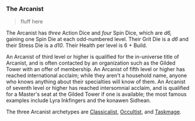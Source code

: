 ### The Arcanist

> fluff here

The Arcanist has *three* Action Dice and *four* Spin Dice, which are *d6,* gaining one Spin Die at each odd-numbered level. Their Grit Die is a *d6* and their Stress Die is a *d10*. Their Health per level is 6 + Build.

An Arcanist of third level or higher is qualified for the in-universe title of Arcanist, and is often contacted by an organization such as the Gilded Tower with an offer of membership. An Arcanist of fifth level or higher has reached international acclaim; while they aren't a household name, anyone who knows anything about their specialties will know of them. An Arcanist of seventh level or higher has reached intersomnial acclaim, and is qualified for a Master's seat at the Gilded Tower if one is available; the most famous examples include Lyra Inkfingers and the konawen Sidhean.

The three Arcanist archetypes are [Classicalist](https://github.com/morganmayday/tayen-core/blob/main/archetypes/arcanist/classicalist.md), [Occultist](https://github.com/morganmayday/tayen-core/blob/main/archetypes/arcanist/occultist.md), and [Taskmage](https://github.com/morganmayday/tayen-core/blob/main/archetypes/arcanist/taskmage.md).

